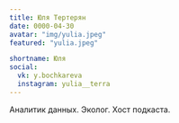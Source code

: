 ```yaml
---
title: Юля Тертерян
date: 0000-04-30
avatar: "img/yulia.jpeg"
featured: "yulia.jpeg"

shortname: Юля
social:
  vk: y.bochkareva
  instagram: yulia__terra
---
```

Аналитик данных. Эколог. Хост подкаста.
